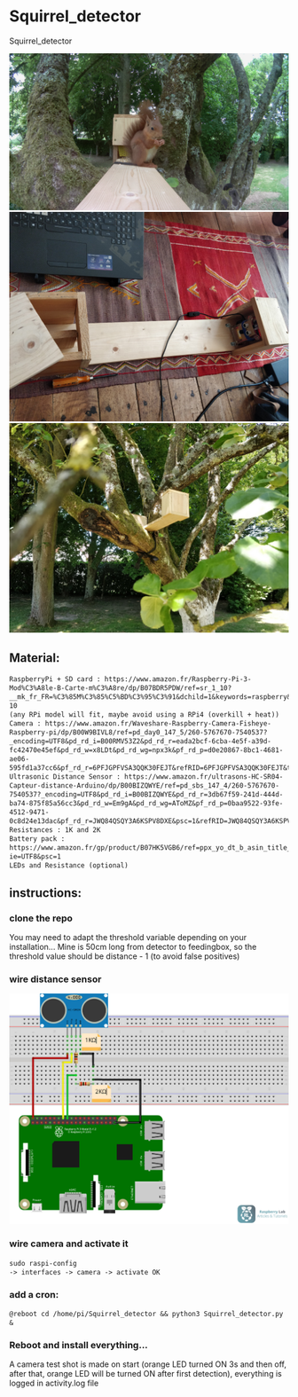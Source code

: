 # Squirrel_detector
Squirrel_detector

![](imgs/1591654076.6840587.jpg)
![](imgs/download_20200602_151308.jpg) ![](imgs/download_20200602_151311.jpg)

## Material:
```
RaspberryPi + SD card : https://www.amazon.fr/Raspberry-Pi-3-Mod%C3%A8le-B-Carte-m%C3%A8re/dp/B07BDR5PDW/ref=sr_1_10?__mk_fr_FR=%C3%85M%C3%85%C5%BD%C3%95%C3%91&dchild=1&keywords=raspberry&qid=1591701953&s=computers&sr=1-10
(any RPi model will fit, maybe avoid using a RPi4 (overkill + heat))
Camera : https://www.amazon.fr/Waveshare-Raspberry-Camera-Fisheye-Raspberry-pi/dp/B00W9BIVL8/ref=pd_day0_147_5/260-5767670-7540537?_encoding=UTF8&pd_rd_i=B00RMV53Z2&pd_rd_r=eada2bcf-6cba-4e5f-a39d-fc42470e45ef&pd_rd_w=x8LDt&pd_rd_wg=npx3k&pf_rd_p=d0e20867-8bc1-4681-ae06-595fd1a37cc6&pf_rd_r=6PFJGPFVSA3QQK30FEJT&refRID=6PFJGPFVSA3QQK30FEJT&th=1
Ultrasonic Distance Sensor : https://www.amazon.fr/ultrasons-HC-SR04-Capteur-distance-Arduino/dp/B00BIZQWYE/ref=pd_sbs_147_4/260-5767670-7540537?_encoding=UTF8&pd_rd_i=B00BIZQWYE&pd_rd_r=3db67f59-241d-444d-ba74-875f85a56cc3&pd_rd_w=Em9gA&pd_rd_wg=AToMZ&pf_rd_p=0baa9522-93fe-4512-9471-0c8d24e13dac&pf_rd_r=JWQ84QSQY3A6KSPV8DXE&psc=1&refRID=JWQ84QSQY3A6KSPV8DXE
Resistances : 1K and 2K
Battery pack : https://www.amazon.fr/gp/product/B07HK5VGB6/ref=ppx_yo_dt_b_asin_title_o00_s00?ie=UTF8&psc=1
LEDs and Resistance (optional)
```

## instructions:

### clone the repo

You may need to adapt the threshold variable depending on your installation... Mine is 50cm long from detector to feedingbox, so the threshold value should be distance - 1 (to avoid false positives)

### wire distance sensor
![](imgs/Schema-Branchement-Raspberry-Model.3-HC-SR04.jpg)

### wire camera and activate it
```
sudo raspi-config
-> interfaces -> camera -> activate OK
```

### add a cron:
```
@reboot cd /home/pi/Squirrel_detector && python3 Squirrel_detector.py &
```

### Reboot and install everything... 
A camera test shot is made on start (orange LED turned ON 3s and then off, after that, orange LED will be turned ON after first detection), everything is logged in activity.log file